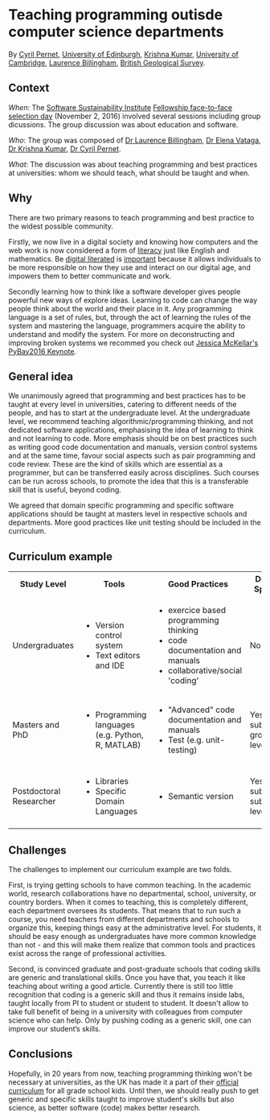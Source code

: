 # Teaching programming outisde computer science departments

By [Cyril Pernet](https://www.software.ac.uk/fellows/cyril-pernet), [University of Edinburgh](http://www.ed.ac.uk/), [Krishna Kumar](https://www.software.ac.uk/fellows/krishna-kumar), [University of Cambridge](http://www.cam.ac.uk/), [Laurence Billingham](https://www.software.ac.uk/fellows/laurence-billingham), [British Geological Survey](http://www.bgs.ac.uk/).

## Context

_When_: The [Software Sustainability Institute](https://www.software.ac.uk/) [Fellowship face-to-face selection day](https://www.software.ac.uk/blog/2016-11-29-fellows-2017-face-face-selection-day) (November 2, 2016) involved several sessions including group dicussions. The group discussion was about education and software.

_Who_: The group was composed of [Dr Laurence Billingham](https://www.software.ac.uk/fellows/laurence-billingham?_ga=1.121182797.437377340.1489057524), [Dr Elena Vataga](http://cmg.soton.ac.uk/people/ev1r09/), [Dr Krishna Kumar](https://www.software.ac.uk/fellows/krishna-kumar?_ga=1.121182797.437377340.1489057524), [Dr Cyril Pernet](https://www.software.ac.uk/fellows/cyril-pernet?_ga=1.121182797.437377340.1489057524).

_What_: The discussion was about teaching programming and best practices at universities: whom we should teach, what should be taught and when.

## Why

There are two primary reasons to teach programming and best practice to the widest possible community.

Firstly, we now live in a digital society and knowing how computers and the web work is now considered a form of [literacy](https://www.gov.uk/government/publications/government-digital-inclusion-strategy/government-digital-inclusion-strategy) just like English and mathematics. Be [digital literated](https://en.wikipedia.org/wiki/Digital_literacy) is [important](http://purposefultechnology.weebly.com/why-is-digital-literacy-important.html) because it allows individuals to be more responsible on how they use and interact on our digital age, and impowers them to better communicate and work.

Secondly learning how to think like a software developer gives people powerful new ways of explore ideas. Learning to code can change the way people think about the world and their place in it. Any programming language is a set of rules, but, through the act of learning the rules of the system and mastering the language, programmers acquire the ability to understand and modify the system. For more on deconstructing and improving broken systems we recommed you check out [Jessica McKellar's PyBay2016 Keynote](https://www.youtube.com/watch?v=9UnMZYMaosw).

## General idea

We unanimously agreed that programming and best practices has to be taught at every level in universities, catering to different needs of the people, and has to start at the undergraduate level. At the undergraduate level, we recommend teaching algorithmic/programming thinking, and not dedicated software applications, emphasising the idea of learning to think and not learning to code.  More emphasis should be on best practices such as writing good code documentation and manuals, version control systems and at the same time, favour social aspects such as pair programming and code review. These are the kind of skills which are essential as a programmer, but can be transferred easily across disciplines. Such courses can be run across schools, to promote the idea that this is a transferable skill that is useful, beyond coding.

We agreed that domain specific programming and specific software applications should be taught at masters level in respective schools and departments. More good practices like unit testing should be included in the curriculum.

## Curriculum example

<table>
<tbody>
<tr>
<th>Study Level</th>
<th>Tools</th>
<th>Good Practices</th>
<th>Domain Specific</th>
<th>Offers</th>
</tr>
<tr>
<td>Undergraduates</th>
<td>
<ul>
<li>Version control system</li>
<li>Text editors and IDE</li>
</ul>
</td>
<td>
<ul>
<li>exercice based programming thinking</li>
<li>code documentation and manuals</li>
<li>collaborative/social 'coding'</li>
</ul>
</td>
<td>No</td>
<td>To run accross departments / schools</td>
</tr>
<tr>
<td>Masters and PhD</td>
<td>
<ul>
<li>Programming languages (e.g. Python, R, MATLAB)</li>
</ul>
</td>
<td>
<ul>
<li>"Advanced" code documentation and manuals</li>
<li>Test (e.g. unit-testing)</li>
</ul>
</td>
<td>Yes, at subject group level</td>
<td>To run within departments / schools</td>
</tr>
<tr>
<td>Postdoctoral Researcher</td>
<td>
<ul>
<li>Libraries</li>
<li>Specific Domain Languages</li>
</ul>
</td>
<td>
<ul>
<li>Semantic version</li>
</ul>
</td>
<td>Yes, at subject subgroups level</td>
<td>To run as a workshop around conference / hackaton style</td>
</tr>
</tbody>
</table>

## Challenges

The challenges to implement our curriculum example are two folds.  

First, is trying getting schools to have common teaching. In the academic world, research collaborations have no departmental, school, university, or country borders. When it comes to teaching, this is completely different, each department oversees its students. That means that to run such a course, you need teachers from different departments and schools to organize this, keeping things easy at the administrative level. For students, it should be easy enough as undergraduates have more common knowledge than not - and this will make them realize that common tools and practices exist across the range of professional activities.  

Second, is convinced graduate and post-graduate schools that coding skills are generic and translational skills. Once you have that, you teach it like teaching about writing a good article. Currently there is still too little recognition that coding is a generic skill and thus it remains inside labs, taught locally from PI to student or student to student. It doesn't allow to take full benefit of being in a university with colleagues from computer science who can help. Only by pushing coding as a generic skill, one can improve our student’s skills.


## Conclusions

Hopefully, in 20 years from now, teaching programming thinking won't be necessary at universities, as the UK has made it a part of their [official curriculum](http://www.computingatschool.org.uk/) for all grade school kids. Until then, we should really push to get generic and specific skills taught to improve student's skills but also science, as better software (code) makes better research.
